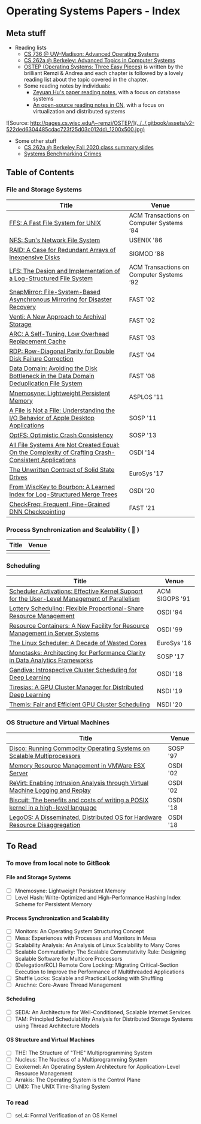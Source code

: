 # Operating Systems Papers - Index

## Meta stuff

* Reading lists
  * [CS 736 @ UW-Madison: Advanced Operating Systems](cs-736-uw-madison-fall-2020-reading-list.md)
  * [CS 262a @ Berkeley: Advanced Topics in Computer Systems](https://ucbrise.github.io/cs262a-fall2020/)
  * [OSTEP (Operating Systems: Three Easy Pieces)](http://pages.cs.wisc.edu/\~remzi/OSTEP/) is written by the brilliant Remzi & Andrea and each chapter is followed by a lovely reading list about the topic covered in the chapter.
  * Some reading notes by individuals:
    * [Zeyuan Hu's paper reading notes](https://zhu45.org/), with a focus on database systems
    * [An open-source reading notes in CN](https://github.com/dyweb/papers-notebook), with a focus on virtualization and distributed systems

![Source: http://pages.cs.wisc.edu/\~remzi/OSTEP/](../../.gitbook/assets/v2-522ded6304485cdac723f25d03c012dd\_1200x500.jpg)

* Some other stuff
  * [CS 262a @ Berkeley Fall 2020 class summary slides](https://ucbrise.github.io/cs262a-fall2020/notes/26-Class-Summary.pdf)
  * [Systems Benchmarking Crimes](https://www.cse.unsw.edu.au/\~gernot/benchmarking-crimes.html)

## Table of Contents

### File and Storage Systems

| Title                                                                                                                                                                                                        | Venue                                    |
| ------------------------------------------------------------------------------------------------------------------------------------------------------------------------------------------------------------ | ---------------------------------------- |
| [FFS: A Fast File System for UNIX](ffs-a-fast-file-system-for-unix.md)                                                                                                                                       | ACM Transactions on Computer Systems ‘84 |
| [NFS: Sun's Network File System](nfs-suns-network-file-system.md)                                                                                                                                            | USENIX '86                               |
| [RAID: A Case for Redundant Arrays of Inexpensive Disks](raid-a-case-for-redundant-arrays-of-inexpensive-disks.md)                                                                                           | SIGMOD ‘88                               |
| [LFS: The Design and Implementation of a Log-Structured File System](lfs-the-design-and-implementation-of-a-log-structured-file-system.md)                                                                   | ACM Transactions on Computer Systems ‘92 |
| [SnapMirror: File-System-Based Asynchronous Mirroring for Disaster Recovery](snapmirror-file-system-based-asynchronous-mirroring-for-disaster-recovery.md)                                                   | FAST '02                                 |
| [Venti: A New Approach to Archival Storage](venti-a-new-approach-to-archival-storage.md)                                                                                                                     | FAST '02                                 |
| [ARC: A Self-Tuning, Low Overhead Replacement Cache](arc-a-self-tuning-low-overhead-replacement-cache.md)                                                                                                    | FAST '03                                 |
| [RDP: Row-Diagonal Parity for Double Disk Failure Correction](rdp-row-diagonal-parity-for-double-disk-failure-correction.md)                                                                                 | FAST '04                                 |
| [Data Domain: Avoiding the Disk Bottleneck in the Data Domain Deduplication File System](data-domain-avoiding-the-disk-bottleneck-in-the-data-domain-deduplication-file-system.md)                           | FAST '08                                 |
| [Mnemosyne: Lightweight Persistent Memory](broken-reference)                                                                                                                                                 | ASPLOS '11                               |
| [A File is Not a File: Understanding the I/O Behavior of Apple Desktop Applications](a-file-is-not-a-file-understanding-the-i-o-behavior-of-apple-desktop-applications.md)                                   | SOSP '11                                 |
| [OptFS: Optimistic Crash Consistency](optfs-optimistic-crash-consistency.md)                                                                                                                                 | SOSP '13                                 |
| [All File Systems Are Not Created Equal: On the Complexity of Crafting Crash-Consistent Applications](all-file-systems-are-not-created-equal-on-the-complexity-of-crafting-crash-consistent-applications.md) | OSDI '14                                 |
| [The Unwritten Contract of Solid State Drives](the-unwritten-contract-of-solid-state-drives.md)                                                                                                              | EuroSys '17                              |
| [From WiscKey to Bourbon: A Learned Index for Log-Structured Merge Trees](from-wisckey-to-bourbon-a-learned-index-for-log-structured-merge-trees.md)                                                         | OSDI '20                                 |
| [CheckFreq: Frequent, Fine-Grained DNN Checkpointing](../../machine-learning-systems/machine-learning-systems-index/checkfreq-frequent-fine-grained-dnn-checkpointing.md)                                    | FAST '21                                 |

### Process Synchronization and Scalability ( 🥵 )

| Title | Venue |
| ----- | ----- |
|       |       |

### Scheduling

| Title                                                                                                                                                                                          | Venue          |
| ---------------------------------------------------------------------------------------------------------------------------------------------------------------------------------------------- | -------------- |
| [Scheduler Activations: Effective Kernel Support for the User-Level Management of Parallelism](scheduler-activations-effective-kernel-support-for-the-user-level-management-of-parallelism.md) | ACM SIGOPS '91 |
| [Lottery Scheduling: Flexible Proportional-Share Resource Management](lottery-scheduling-flexible-proportional-share-resource-management.md)                                                   | OSDI '94       |
| [Resource Containers: A New Facility for Resource Management in Server Systems](resource-containers-a-new-facility-for-resource-management-in-server-systems.md)                               | OSDI '99       |
| [The Linux Scheduler: A Decade of Wasted Cores](the-linux-scheduler-a-decade-of-wasted-cores.md)                                                                                               | EuroSys '16    |
| [Monotasks: Architecting for Performance Clarity in Data Analytics Frameworks](monotasks-architecting-for-performance-clarity-in-data-analytics-frameworks.md)                                 | SOSP '17       |
| [Gandiva: Introspective Cluster Scheduling for Deep Learning](../../machine-learning-systems/machine-learning-systems-index/gandiva-introspective-cluster-scheduling-for-deep-learning.md)     | OSDI '18       |
| [Tiresias: A GPU Cluster Manager for Distributed Deep Learning](../../machine-learning-systems/machine-learning-systems-index/tiresias-a-gpu-cluster-manager-for-distributed-deep-learning.md) | NSDI '19       |
| [Themis: Fair and Efficient GPU Cluster Scheduling](../../machine-learning-systems/machine-learning-systems-index/themis-fair-and-efficient-gpu-cluster-scheduling.md)                         | NSDI '20       |

### OS Structure and Virtual Machines

| Title                                                                                                                                                                      | Venue    |
| -------------------------------------------------------------------------------------------------------------------------------------------------------------------------- | -------- |
| [Disco: Running Commodity Operating Systems on Scalable Multiprocessors](disco-running-commodity-operating-systems-on-scalable-multiprocessors.md)                         | SOSP '97 |
| [Memory Resource Management in VMWare ESX Server](memory-resource-management-in-vmware-esx-server.md)                                                                      | OSDI '02 |
| [ReVirt: Enabling Intrusion Analysis through Virtual Machine Logging and Replay](revirt-enabling-intrusion-analysis-through-virtual-machine-logging-and-replay.md)         | OSDI '02 |
| [Biscuit: The benefits and costs of writing a POSIX kernel in a high-level language](biscuit-the-benefits-and-costs-of-writing-a-posix-kernel-in-a-high-level-language.md) | OSDI '18 |
| [LegoOS: A Disseminated, Distributed OS for Hardware Resource Disaggregation](legoos-a-disseminated-distributed-os-for-hardware-resource-disaggregation.md)                | OSDI '18 |

## To Read

### To move from local note to GitBook

#### File and Storage Systems

* [ ] Mnemosyne: Lightweight Persistent Memory
* [ ] Level Hash: Write-Optimized and High-Performance Hashing Index Scheme for Persistent Memory

#### Process Synchronization and Scalability

* [ ] Monitors: An Operating System Structuring Concept
* [ ] Mesa: Experiences with Processes and Monitors in Mesa
* [ ] Scalability Analysis: An Analysis of Linux Scalability to Many Cores
* [ ] Scalable Commutativity: The Scalable Commutativity Rule: Designing Scalable Software for Multicore Processors
* [ ] (Delegation/RCL) Remote Core Locking: Migrating Critical-Section Execution to Improve the Performance of Multithreaded Applications
* [ ] Shuffle Locks: Scalable and Practical Locking with Shuffling
* [ ] Arachne: Core-Aware Thread Management

#### Scheduling

* [ ] SEDA: An Architecture for Well-Conditioned, Scalable Internet Services
* [ ] TAM: Principled Schedulability Analysis for Distributed Storage Systems using Thread Architecture Models

#### OS Structure and Virtual Machines

* [ ] THE: The Structure of "THE" Multiprogramming System
* [ ] Nucleus: The Nucleus of a Multiprogramming System
* [ ] Exokernel: An Operating System Architecture for Application-Level Resource Management
* [ ] Arrakis: The Operating System is the Control Plane
* [ ] UNIX: The UNIX Time-Sharing System

### To read

* [ ] seL4: Formal Verification of an OS Kernel




